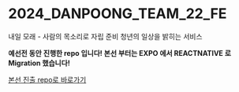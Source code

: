 # 2024_DANPOONG_TEAM_22_FE

내일 모래 - 사람의 목소리로 자립 준비 청년의 일상을 밝히는 서비스

**예선전 동안 진행한 repo 입니다! 본선 부터는 EXPO 에서 REACTNATIVE 로 Migration 했습니다!**

[본선 진출 repo로 바로가기](https://github.com/9oormthon-univ/2024_DANPOONG_TEAM_22_FE_re)
